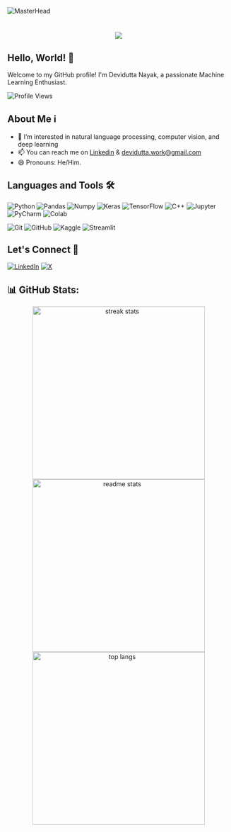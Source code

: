 ![MasterHead](https://github.com/SemicolonML/SemicolonML/blob/007a15e5634f71d65a17a9e4387b1c91de44924f/Untitled%20design%20(1).gif)
<h1 align="center">
    <img src="https://readme-typing-svg.herokuapp.com/?font=Silkscreen&size=35&center=true&vCenter=true&width=500&height=70&duration=4000&lines=Hi+There!+👋;+I'm+Devidutta+Nayak!;+ML+Enthusiast+😇;" />

## Hello, World! 👋
Welcome to my GitHub profile! I'm Devidutta Nayak, a passionate Machine Learning Enthusiast.

![Profile Views](https://komarev.com/ghpvc/?username=devidutta-learn)
## About Me ℹ️
- 👀 I’m interested in natural language processing, computer vision, and deep learning
- 📫 You can reach me on [Linkedin](https://www.linkedin.com/in/deviduttanayak18/) & [devidutta.work@gmail.com](devidutta.work@gmail.com)
- 😄 Pronouns: He/Him.
## Languages and Tools 🛠️
![Python](https://img.shields.io/badge/-Python-3776AB?style=flat-square&logo=python&logoColor=white)
![Pandas](https://img.shields.io/badge/Pandas-%23150458?style=flat-square&logo=pandas&logoColor=white)
![Numpy](https://img.shields.io/badge/Numpy-%23013243?style=flat-square&logo=numpy&logoColor=white)
![Keras](https://img.shields.io/badge/Keras-%23D00000?style=flat-square&logo=Keras&logoColor=white)
![TensorFlow](https://img.shields.io/badge/TensorfFow-%23FF6F00?style=flat-square&logo=Tensorflow&logoColor=white)
![C++](https://img.shields.io/badge/C%2B%2B-%2300599C?style=flat-square&logo=c%2B%2B&logoColor=white)
![Jupyter](https://img.shields.io/badge/Jupyter-%23F37626?style=flat-square&logo=jupyter&logoColor=white)
![PyCharm](https://img.shields.io/badge/Pycharm-%23000000?style=flat-square&logo=pycharm&logoColor=white)
![Colab](https://img.shields.io/badge/Colab-F9AB00?style=flat-square&logo=googlecolab&logoColor=white&labelColor=F9AB00&color=F9AB00)

![Git](https://img.shields.io/badge/-Git-F05032?style=flat-square&logo=git&logoColor=white)
![GitHub](https://img.shields.io/badge/-GitHub-181717?style=flat-square&logo=github)
![Kaggle](https://img.shields.io/badge/Kaggle-%2320BEFF?style=flat-square&logo=kaggle&logoColor=white)
![Streamlit](https://img.shields.io/badge/Streamlit-%23FF4B4B?style=flat-square&logo=streamlit&logoColor=white)

## Let's Connect 🤝
[![LinkedIn](https://img.shields.io/badge/-LinkedIn-0077B5?style=for-the-badge&logo=linkedin&logoColor=white)](https://www.linkedin.com/in/deviduttanayak18/)
[![X](https://img.shields.io/badge/X(Twitter)-%23000000?style=for-the-badge&logo=X&logoColor=white)](https://twitter.com/devidutta18)

## 📊 GitHub Stats:
<div align=center>
<img width=390 src="https://github-readme-streak-stats-salesp07.vercel.app/?user=devidutta-learn&count_private=true&theme=react&border_radius=10" alt="streak stats"/>
<img width=390 src="https://github-readme-stats.vercel.app/api?username=devidutta-learn&count_private=true&show_icons=true&theme=react&rank_icon=github&border_radius=10" alt="readme stats" />
<img width=390 src="https://github-readme-stats-salesp07.vercel.app/api/top-langs/?username=devidutta-learn&hide=HTML&langs_count=8&layout=compact&theme=react&border_radius=10&size_weight=0.5&count_weight=0.5&exclude_repo=github-readme-stats" alt="top langs" />
</div>
<!---
devidutta-learn/devidutta-learn is a ✨ special ✨ repository because its `README.md` (this file) appears on your GitHub profile.
You can click the Preview link to take a look at your changes.
--->
